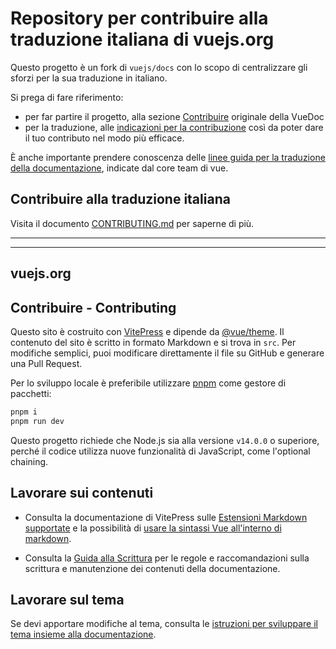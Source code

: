 # Repository per contribuire alla traduzione italiana di vuejs.org

Questo progetto è un fork di `vuejs/docs` con lo scopo di centralizzare gli sforzi per la sua traduzione in italiano.

Si prega di fare riferimento:
- per far partire il progetto, alla sezione [Contribuire](#contribuire---contributing) originale della VueDoc
- per la traduzione, alle [indicazioni per la contribuzione](CONTRIBUTING.md) così da poter dare il tuo contributo nel modo più efficace.

È anche importante prendere conoscenza delle [linee guida per la traduzione della documentazione](https://github.com/vuejs-translations/guidelines), indicate dal core team di vue.

## Contribuire alla traduzione italiana

Visita il documento [CONTRIBUTING.md](CONTRIBUTING.md) per saperne di più.

---
---

## vuejs.org

## Contribuire - Contributing

Questo sito è costruito con [VitePress](https://github.com/vuejs/vitepress) e dipende da [@vue/theme](https://github.com/vuejs/vue-theme). Il contenuto del sito è scritto in formato Markdown e si trova in `src`. Per modifiche semplici, puoi modificare direttamente il file su GitHub e generare una Pull Request.

Per lo sviluppo locale è preferibile utilizzare [pnpm](https://pnpm.io/) come gestore di pacchetti:

```bash
pnpm i
pnpm run dev
```

Questo progetto richiede che Node.js sia alla versione `v14.0.0` o superiore, perché il codice utilizza nuove funzionalità di JavaScript, come l'optional chaining.


## Lavorare sui contenuti

- Consulta la documentazione di VitePress sulle [Estensioni Markdown supportate](https://vitepress.dev/guide/markdown) e la possibilità di [usare la sintassi Vue all'interno di markdown](https://vitepress.dev/guide/using-vue).

- Consulta la [Guida alla Scrittura](https://github.com/vuejs/docs/blob/main/.github/contributing/writing-guide.md) per le regole e raccomandazioni sulla scrittura e manutenzione dei contenuti della documentazione.

## Lavorare sul tema

Se devi apportare modifiche al tema, consulta le [istruzioni per sviluppare il tema insieme alla documentazione](https://github.com/vuejs/vue-theme#developing-with-real-content).

